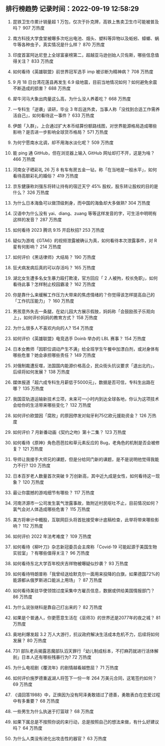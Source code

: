 
## 排行榜趋势 记录时间：2022-09-19 12:58:29
  
  1. 昆铁卫生巾累计销量超 1 万包，仅次于扑克牌，高铁上售卖卫生巾可能被普及吗？ 907 万热度
    
  2. 南方科技大学食堂被曝多次吃出电池、烟头、塑料等异物以及蚯蚓、蟑螂、蜗牛等各种虫子，真实情况是什么样？ 870 万热度
    
  3. 印度首富阿达尼登上全球富豪榜第二，超越亚马逊创始人贝佐斯，哪些信息值得关注？ 833 万热度
    
  4. 如何看待《英雄联盟》前世界冠军选手 imp 被诊断为精神病？ 708 万热度
    
  5. 9 月 18 日台湾花莲县再发生 6.9 级地震，目前当地情况如何？如何避免余震不断造成的损害？ 688 万热度
    
  6. 犀牛河马大象出肉量这么高，为什么没人养着吃？ 668 万热度
    
  7. 一专科生「逆袭」读研，毕业 3 年后送外卖，当事人称「没找到合适工作需养活自己」，如何看待这一事件？ 633 万热度
    
  8. 伊朗「入群」，上合通过扩大本币结算份额路线图，对世界能源格局造成哪些影响？是否进一步影响全球货币格局？ 571 万热度
    
  9. 为何宁愿南水北调，却不用海水淡化呢？ 509 万热度
    
  10. 能 ping 通 GitHub，但在浏览器上输入 GitHub 网址却打不开，这是为啥？ 466 万热度
    
  11. 河南女子晒彩礼 26 万 8 有车有房五金一钻，称「在当地是一般水平」，如何看待高额彩礼的婚俗？ 419 万热度
    
  12. 京东健康称刘强东将转让持有的宿迁天宁 45% 股权，股东转让股权的目的是什么？ 326 万热度
    
  13. 为什么日本海鱼可以做顶级刺身，而中国的海鱼却大多做熟? 304 万热度
    
  14. 汉语中为什么没有 yai、diang、zuang 等等这样发音的字，可生活中明明有这样的发音？ 287 万热度
    
  15. 如何看待 2023 腾讯 9.15 开启秋招? 253 万热度
    
  16. 疑似为游戏《GTA6》的视频泄露被确认为真，如何看待本次泄露事件，对 R 星有何影响？ 214 万热度
    
  17. 如何评价《黑话律师》大结局？ 190 万热度
    
  18. 狂犬病发病后真的可以存活吗？ 165 万热度
    
  19. 湖北女生遭多名女生暴力殴打欺凌，官方回应「 2 人被拘，校长免职」，如何看待此事？怎样制止校园霸凌？ 162 万热度
    
  20. 你是靠什么来缓解工作压力大带来的焦虑情绪的？你觉得该怎样提高自己的「工作抗压能力」？ 160 万热度
    
  21. 男孩意外失去一条腿，在幼儿园大方展示假肢，妈妈称「会鼓励孩子乐观向上」，如何评价妈妈的教育方式？ 158 万热度
    
  22. 为什么很多人不喜欢内向的人? 154 万热度
    
  23. 如何评价《英雄联盟》电竞选手 Doinb 举办的 LBL 赛事？ 154 万热度
    
  24. 日本女教师「因职位调动产生不满」给全班学生午餐中加漂白剂，或对身体有哪些危害？她会承担哪些责任？ 149 万热度
    
  25. 对俄制裁遭反噬，法国国内能源价格高企，民众街头抗议要求「退出北约」，后续将如何发展？ 138 万热度
    
  26. 媒体报道「超六成专科生月薪低于5000元」，数据是否可信，专科生出路在哪？ 135 万热度
    
  27. 我国亚轨道运输新技术立项，未来可一小时内到达全球各地，你认为这项技术会给你的生活带来哪些变化？ 132 万热度
    
  28. 如何评价欧盟因「腐败」的原因停发对匈牙利75亿欧元援助资金？ 126 万热度
    
  29. 如何评价 7 月新番动画《契约之吻》第十二集？ 123 万热度
    
  30. 如何看待《原神》角色芭芭拉和草元素反应的 Bug，老角色的机制是否会被修复？ 121 万热度
    
  31. 导师让我接手大师兄的课题，但是分给同门新的课题，是不是说明他觉得我能力不行? 120 万热度
    
  32. 日本百岁老人数量首次突破 9 万创新高，其中近九成是女性，如何看待这一现象？ 120 万热度
    
  33. 最让你震撼的游戏细节有哪些？ 117 万热度
    
  34. 河南济源市一公司发生氯气泄露事故，致附近村民呕吐不止，目前情况如何？氯气会对人体造成哪些危害？ 115 万热度
    
  35. 美方将审计中概股，互联网巨头将首批接受审计底稿检查，此举将带来哪些影响？ 112 万热度
    
  36. 如何评价 2022 年法考难度？ 109 万热度
    
  37. 如何看待《柳叶刀》杂志新冠委员会主席称「Covid-19 可能起源于美国生物实验室」？有哪些值得关注？ 96 万热度
    
  38. 如何看待东北大学百年校庆吉祥物被曝疑似抄袭？ 93 万热度
    
  39. 如何看待特朗普称「我曾经送给默克尔一面用来投降的白旗，如果德国72%的能源都从俄罗斯进口能派上用场」？ 87 万热度
    
  40. 如何看待美驻华使领馆过度采集中方雇员信息，数据或供给美国情报部门？ 86 万热度
    
  41. 为什么说张继科是靠自己打出来的？ 82 万热度
    
  42. 如果是个普通人，你更愿意生活在《巫师3》的世界还是2077年的夜之城？ 81 万热度
    
  43. 奥地利爆发超 3.2 万人大游行，抗议政府解决生活成本危机不力，后续将如何发展？ 80 万热度
    
  44. 731 部队老兵揭露恶魔部队滔天罪行「幼儿制成标本，不打麻药就进行活体解剖」日本人还有哪些残暴行为? 72 万热度
    
  45. 为什么电视剧《覆流年》的剧情越看越憋屈？ 71 万热度
    
  46. 如何评价施罗德重返湖人将签下一份一年 264 万美元合同，这笔签约如何？ 69 万热度
    
  47. 《请回答1988》中，正焕因为没有阿泽勇敢错过了德善，勇敢表白在恋爱过程中有多重要？ 68 万热度
    
  48. 一些男生为什么执迷于打篮球？ 68 万热度
    
  49. 如果下属总是不按照你说的来行动，总是按照自己的想法来做，有什么好建议吗？ 64 万热度
    
  50. 为什么人类没有进化出攻击性的器官？ 63 万热度
    